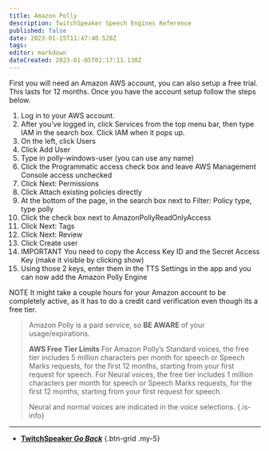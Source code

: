 ```yaml
---
title: Amazon Polly
description: TwitchSpeaker Speech Engines Reference
published: false
date: 2023-01-15T11:47:40.528Z
tags: 
editor: markdown
dateCreated: 2023-01-05T02:17:11.130Z
---
```


First you will need an Amazon AWS account, you can also setup a free trial. This lasts for 12 months. Once you have the account setup follow the steps below.

1. Log in to your AWS account.
2. After you’ve logged in, click Services from the top menu bar, then type IAM in the search box. Click IAM when it pops up.
3. On the left, click Users
4. Click Add User
5. Type in polly-windows-user (you can use any name)
6. Click the Programmatic access check box and leave AWS Management Console access unchecked
7. Click Next: Permissions
8. Click Attach existing policies directly
9. At the bottom of the page, in the search box next to Filter: Policy type, type polly
10. Click the check box next to AmazonPollyReadOnlyAccess
11. Click Next: Tags
12. Click Next: Review
13. Click Create user
14. IMPORTANT You need to copy the Access Key ID and the Secret Access Key (make it visible by clicking show)
15. Using those 2 keys, enter them in the TTS Settings in the app and you can now add the Amazon Polly Engine

NOTE It might take a couple hours for your Amazon account to be completely active, as it has to do a credit card verification even though its a free tier.

> Amazon Polly is a paid service, so **BE AWARE** of your usage/expirations.
>
> **AWS Free Tier Limits**
> For Amazon Polly’s Standard voices, the free tier includes 5 million characters per month for speech or Speech Marks requests, for the first 12 months, starting from your first request for speech. For Neural voices, the free tier includes 1 million characters per month for speech or Speech Marks requests, for the first 12 months, starting from your first request for speech.
>
> Neural and normal voices are indicated in the voice selections.
{.is-info}

---

- [<i class="mdi mdi-chevron-left"></i>**TwitchSpeaker *Go Back***](/TwitchSpeaker)
{.btn-grid .my-5}